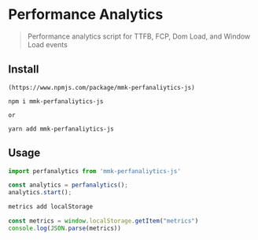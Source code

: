 # Performance Analytics

> Performance analytics script for TTFB, FCP, Dom Load, and Window Load events

## Install

```
(https://www.npmjs.com/package/mmk-perfanaliytics-js)

npm i mmk-perfanaliytics-js

or

yarn add mmk-perfanaliytics-js
```

## Usage

```js
import perfanalytics from 'mmk-perfanaliytics-js'

const analytics = perfanalytics();
analytics.start();

metrics add localStorage

const metrics = window.localStorage.getItem("metrics")
console.log(JSON.parse(metrics))
```